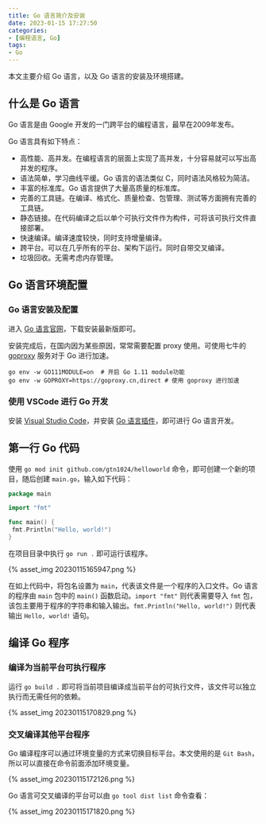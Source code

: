 ```yaml
---
title: Go 语言简介及安装
date: 2023-01-15 17:27:50
categories:
- [编程语言, Go]
tags:
- Go
---
```

本文主要介绍 Go 语言，以及 Go 语言的安装及环境搭建。

<!-- more -->

## 什么是 Go 语言

Go 语言是由 Google 开发的一门跨平台的编程语言，最早在2009年发布。

Go 语言具有如下特点：

- 高性能、高并发。在编程语言的层面上实现了高并发，十分容易就可以写出高并发的程序。
- 语法简单，学习曲线平缓。Go 语言的语法类似 C，同时语法风格较为简洁。
- 丰富的标准库。Go 语言提供了大量高质量的标准库。
- 完善的工具链。在编译、格式化、质量检查、包管理、测试等方面拥有完善的工具链。
- 静态链接。在代码编译之后以单个可执行文件作为构件，可将该可执行文件直接部署。
- 快速编译。编译速度较快，同时支持增量编译。
- 跨平台。可以在几乎所有的平台、架构下运行。同时自带交叉编译。
- 垃圾回收。无需考虑内存管理。

## Go 语言环境配置

### Go 语言安装及配置

进入 [Go 语言官网](https://go.dev/)，下载安装最新版即可。

安装完成后，在国内因为某些原因，常常需要配置 proxy 使用。可使用七牛的 [goproxy](https://goproxy.cn/) 服务对于 Go 进行加速。

```shell
go env -w GO111MODULE=on  # 开启 Go 1.11 module功能
go env -w GOPROXY=https://goproxy.cn,direct # 使用 goproxy 进行加速
```

### 使用 VSCode 进行 Go 开发

安装 [Visual Studio Code](https://code.visualstudio.com)，并安装 [Go 语言插件](https://marketplace.visualstudio.com/items?itemName=golang.Go)，即可进行 Go 语言开发。

## 第一行 Go 代码

使用  `go mod init github.com/gtn1024/helloworld` 命令，即可创建一个新的项目，随后创建 `main.go`，输入如下代码：

```go
package main

import "fmt"

func main() {
 fmt.Println("Hello, world!")
}
```

在项目目录中执行 `go run .` 即可运行该程序。

{% asset_img 20230115165947.png %}

在如上代码中，将包名设置为 `main`，代表该文件是一个程序的入口文件。Go 语言的程序由 `main` 包中的 `main()` 函数启动。`import "fmt"` 则代表需要导入 `fmt` 包，该包主要用于程序的字符串和输入输出。`fmt.Println("Hello, world!")` 则代表输出 `Hello, world!` 语句。

## 编译 Go 程序

### 编译为当前平台可执行程序

运行 `go build .` 即可将当前项目编译成当前平台的可执行文件，该文件可以独立执行而无需任何的依赖。

{% asset_img 20230115170829.png %}

### 交叉编译其他平台程序

Go 编译程序可以通过环境变量的方式来切换目标平台。本文使用的是 `Git Bash`，所以可以直接在命令前面添加环境变量。

{% asset_img 20230115172126.png %}

Go 语言可交叉编译的平台可以由 `go tool dist list` 命令查看：

{% asset_img 20230115171820.png %}
